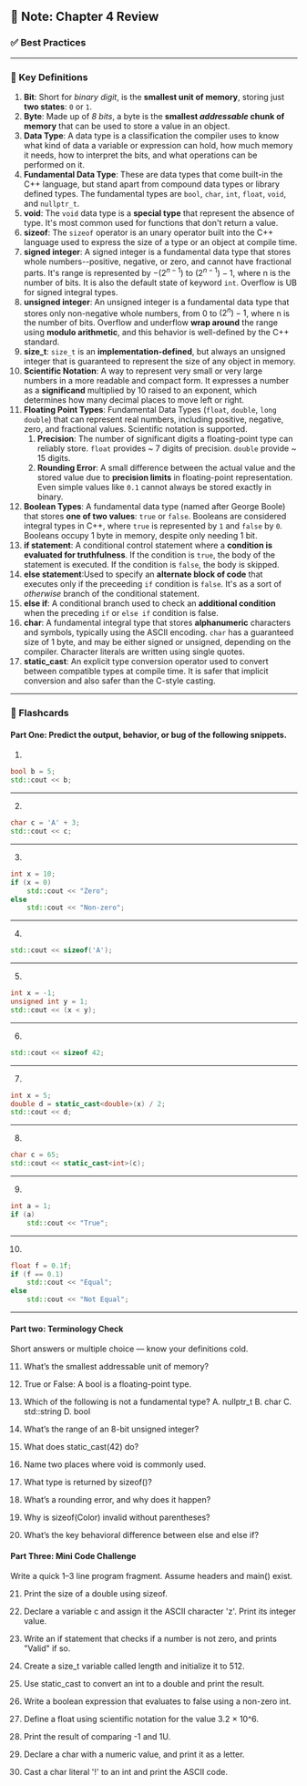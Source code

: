 ## 📝 Note: Chapter 4 Review

### ✅ Best Practices



___
### 📌 Key Definitions
1. **Bit**: Short for *binary digit*, is the **smallest unit of memory**, storing just **two states**: `0` or `1`.
2. **Byte**: Made up of *8 bits*, a byte is the **smallest *addressable* chunk of memory** that can be used to store a value in an object.
3. **Data Type**: A data type is a classification  the compiler uses to know what kind of data a variable or expression can hold, how much memory it needs, how to interpret the bits, and what operations can be performed on it.
4. **Fundamental Data Type**: These are data types that come built-in the C++ language, but stand apart from compound data types or library defined types. The fundamental types are `bool`, `char`, `int`, `float`, `void`, and `nullptr_t`.
5. **void**: The `void` data type is a **special type** that represent the absence of type. It's most common used for functions that don't return a value.
6. **sizeof**: The `sizeof` operator is an unary operator built into the C++ language used to express the size of a type or an object at compile time.
7. **signed integer**: A signed integer is a fundamental data type that stores whole numbers--positive, negative, or zero, and cannot have fractional parts. It's range is represented by $-(2^{n-1})$ to $(2^{n-1})-1$, where n is the number of bits. It is also the default state of keyword `int`. Overflow is UB for signed integral types.
8. **unsigned integer**: An unsigned integer is a fundamental data type that stores only non-negative whole numbers, from $0$ to $(2^n)-1$, where n is the number of bits. Overflow and underflow **wrap around** the range using **modulo arithmetic**, and this behavior is well-defined by the C++ standard.
9. **size_t**: `size_t` is an **implementation-defined**, but always an unsigned integer that is guaranteed to represent the size of any object in memory.
10. **Scientific Notation**: A way to represent very small or very large numbers in a more readable and compact form. It expresses a number as a **significand** multiplied by 10 raised to an exponent, which determines how many decimal places to move left or right.
11. **Floating Point Types**: Fundamental Data Types (`float`, `double`, `long double`) that can represent real numbers, including positive, negative, zero, and fractional values. Scientific notation is supported.
    1.  **Precision**: The number of significant digits a floating-point type can reliably store. `float` provides ~ 7 digits of precision. `double` provide ~ 15 digits.
    2.  **Rounding Error**: A small difference between the actual value and the stored value due to **precision limits** in floating-point representation. Even simple values like `0.1` cannot always be stored exactly in binary.
12. **Boolean Types**: A fundamental data type (named after George Boole) that stores **one of two values**: `true` or `false`. Booleans are considered integral types in C++, where `true` is represented by `1` and `false` by `0`. Booleans occupy 1 byte in memory, despite only needing 1 bit.
13. **if statement**: A conditional control statement where a **condition is evaluated for truthfulness**. If the condition is `true`, the body of the statement is executed. If the condition is `false`, the body is skipped.
14. **else statement**:Used to specify an **alternate block of code** that executes only if the preceeding `if` condition is `false`. It's as a sort of *otherwise* branch of the conditional statement.
15. **else if**: A conditional branch used to check an **additional condition** when the preceding `if` or `else if` condition is false.
16. **char**: A fundamental integral type that stores **alphanumeric** characters and symbols, typically using the ASCII encoding. `char` has a guaranteed size of 1 byte, and may be either signed or unsigned, depending on the compiler. Character literals are written using single quotes.
17. **static_cast**: An explicit type conversion operator used to convert between compatible types at compile time. It is safer that implicit conversion and also safer than the C-style casting.
___
### 🧠 Flashcards

#### Part One: Predict the output, behavior, or bug of the following snippets.

1.

```cpp
bool b = 5;
std::cout << b;
```
___
2.

```cpp
char c = 'A' + 3;
std::cout << c;
```
___
3.

```cpp
int x = 10;
if (x = 0)
    std::cout << "Zero";
else
    std::cout << "Non-zero";
```
___
4.

```cpp
std::cout << sizeof('A');
```
___
5.

```cpp
int x = -1;
unsigned int y = 1;
std::cout << (x < y);
```
___
6.

```cpp
std::cout << sizeof 42;
```
___
7.

```cpp
int x = 5;
double d = static_cast<double>(x) / 2;
std::cout << d;
```
___
8.

```cpp
char c = 65;
std::cout << static_cast<int>(c);
```
___
9.

```cpp
int a = 1;
if (a)
    std::cout << "True";
```
___
10.

```cpp
float f = 0.1f;
if (f == 0.1)
    std::cout << "Equal";
else
    std::cout << "Not Equal";
```
___

#### Part two: Terminology Check
Short answers or multiple choice — know your definitions cold.

11. What’s the smallest addressable unit of memory?

12. True or False: A bool is a floating-point type.

13. Which of the following is not a fundamental type?
A. nullptr_t
B. char
C. std::string
D. bool

14. What’s the range of an 8-bit unsigned integer?

15. What does static_cast<float>(42) do?

16. Name two places where void is commonly used.

17. What type is returned by sizeof()?

18. What’s a rounding error, and why does it happen?

19. Why is sizeof(Color) invalid without parentheses?

20. What’s the key behavioral difference between else and else if?

#### Part Three: Mini Code Challenge
Write a quick 1–3 line program fragment. Assume headers and main() exist.

21. Print the size of a double using sizeof.

22. Declare a variable c and assign it the ASCII character 'z'. Print its integer value.

23. Write an if statement that checks if a number is not zero, and prints "Valid" if so.

24. Create a size_t variable called length and initialize it to 512.

25. Use static_cast to convert an int to a double and print the result.

26. Write a boolean expression that evaluates to false using a non-zero int.

27. Define a float using scientific notation for the value 3.2 × 10^6.

28. Print the result of comparing -1 and 1U.

29. Declare a char with a numeric value, and print it as a letter.

30. Cast a char literal '!' to an int and print the ASCII code.

